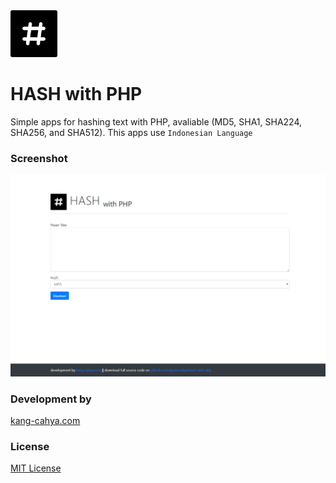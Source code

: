 
<img src="https://github.com/dyazincahya/hash-with-php/blob/master/favicon.png" data-canonical-src="https://github.com/dyazincahya/hash-with-php/blob/master/favicon.png" width="75" />

# HASH with PHP
Simple apps for hashing text with PHP, avaliable (MD5, SHA1, SHA224, SHA256, and SHA512). This apps use ```Indonesian Language```

### Screenshot
![](https://github.com/dyazincahya/hash-with-php/blob/master/hash-ss.png)

### Development by 
[kang-cahya.com](https://kang-cahya.com)

### License
[MIT License](https://github.com/dyazincahya/hash-with-php/blob/master/LICENSE)
